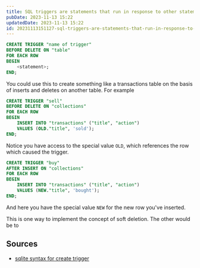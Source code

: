 ```yaml
---
title: SQL triggers are statements that run in response to other statements
pubDate: 2023-11-13 15:22
updatedDate: 2023-11-13 15:22
id: 20231113151127-sql-triggers-are-statements-that-run-in-response-to-other-statements
---
```


```sql
CREATE TRIGGER "name of trigger"
BEFORE DELETE ON "table"
FOR EACH ROW
BEGIN
	<statement>;
END;
```

You could use this to create something like a transactions table on the basis of inserts and deletes on another table. For example

```sql
CREATE TRIGGER "sell"
BEFORE DELETE ON "collections"
FOR EACH ROW
BEGIN
	INSERT INTO "transactions" ("title", "action")
	VALUES (OLD."title", 'sold');
END;
```

Notice you have access to the special value `OLD`, which references the row which caused the trigger.

```sql
CREATE TRIGGER "buy"
AFTER INSERT ON "collections"
FOR EACH ROW
BEGIN
	INSERT INTO "transactions" ("title", "action")
	VALUES (NEW."title", 'bought');
END;
```

And here you have the special value `NEW` for the new row you've inserted.

This is one way to implement the concept of soft deletion. The other would be to

## Sources

- [sqlite syntax for create trigger](https://www.sqlite.org/lang_createtrigger.html)
